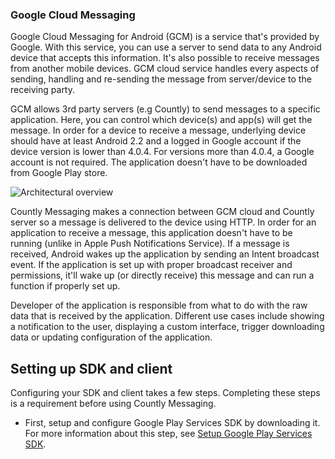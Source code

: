 ### Google Cloud Messaging ###

Google Cloud Messaging for Android (GCM) is a service that's provided by Google. With this service, you can use a server to send data to any Android device that accepts this information. It's also possible to receive messages from another mobile devices. GCM cloud service handles every aspects of sending, handling and re-sending the message from server/device to the receiving party. 

GCM allows 3rd party servers (e.g Countly) to send messages to a specific application. Here, you can control which device(s) and app(s) will get the message. In order for a device to receive a message, underlying device should have at least Android 2.2 and a logged in Google account if the device version is lower than 4.0.4. For versions more than 4.0.4, a Google account is not required. The application doesn't have to be downloaded from Google Play store. 

![Architectural overview](http://developer.android.com/images/gcm/GCM-arch.png)


Countly Messaging makes a connection between GCM cloud and Countly server so a message is delivered to the device using HTTP. In order for an application to receive a message, this application doesn't have to be running (unlike in Apple Push Notifications Service). If a message is received, Android wakes up the application by sending an Intent broadcast event. If the application is set up with proper broadcast receiver and permissions, it'll wake up (or directly receive) this message and can run a function if properly set up. 

Developer of the application is responsible from what to do with the raw data that is received by the application. Different use cases include showing a notification to the user, displaying a custom interface, trigger downloading data or updating configuration of the application. 

## Setting up SDK and client ##

Configuring your SDK and client takes a few steps. Completing these steps is a requirement before using Countly Messaging.

* First, setup and configure Google Play Services SDK by downloading it. For more information about this step, see 
[Setup Google Play Services SDK](http://developer.android.com/google/play-services/setup.html).

